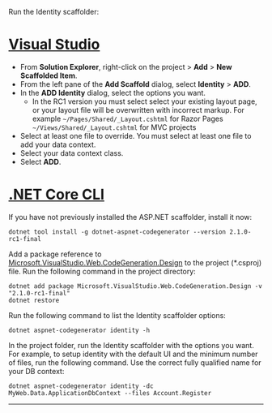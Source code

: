 Run the Identity scaffolder:

# [Visual Studio](#tab/visual-studio) 

* From **Solution Explorer**, right-click on the project > **Add** > **New Scaffolded Item**.
* From the left pane of the **Add Scaffold** dialog, select **Identity** > **ADD**.
* In the **ADD Identity** dialog, select the options you want.
  * In the RC1 version you must select select your existing layout page, or your layout file will be overwritten with incorrect markup. For example
  `~/Pages/Shared/_Layout.cshtml` for Razor Pages 
  `~/Views/Shared/_Layout.cshtml` for MVC projects 
* Select at least one file to override. You must select at least one file to add your data context.
* Select your data context class.
* Select **ADD**.

# [.NET Core CLI](#tab/netcore-cli)

If you have not previously installed the ASP.NET scaffolder, install it now:

```cli
dotnet tool install -g dotnet-aspnet-codegenerator --version 2.1.0-rc1-final
```

Add a package reference to [Microsoft.VisualStudio.Web.CodeGeneration.Design](https://www.nuget.org/packages/Microsoft.VisualStudio.Web.CodeGeneration.Design/) to the project (\*.csproj) file. Run the following command in the project directory:

```cli
dotnet add package Microsoft.VisualStudio.Web.CodeGeneration.Design -v "2.1.0-rc1-final"
dotnet restore
```

Run the following command to list the Identity scaffolder options:

```cli
dotnet aspnet-codegenerator identity -h
```

In the project folder, run the Identity scaffolder with the options you want. For example, to setup identity with the default UI and the minimum number of files, run the following command. Use the correct fully qualified name for your DB context:

```cli
dotnet aspnet-codegenerator identity -dc MyWeb.Data.ApplicationDbContext --files Account.Register
```



-------------